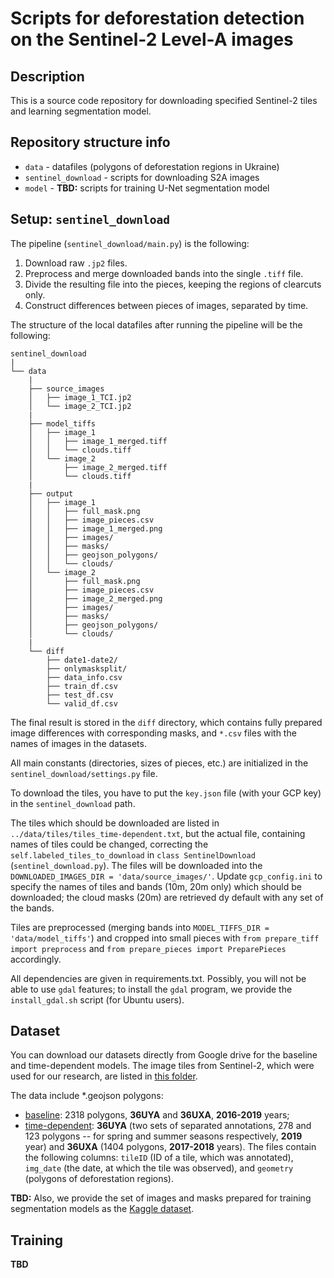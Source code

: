 # Scripts for deforestation detection on the Sentinel-2 Level-A images 

## Description
This is a source code repository for downloading specified Sentinel-2 tiles and learning segmentation model. 

## Repository structure info
 * `data` - datafiles (polygons of deforestation regions in Ukraine)
 * `sentinel_download` - scripts for downloading S2A images
 * `model` - **TBD:** scripts for training U-Net segmentation model

## Setup: `sentinel_download`
The pipeline (`sentinel_download/main.py`) is the following:
1. Download raw `.jp2` files.
2. Preprocess and merge downloaded bands into the single `.tiff` file.
3. Divide the resulting file into the pieces, keeping the regions of clearcuts only.
4. Construct differences between pieces of images, separated by time.

The structure of the local datafiles after running the pipeline will be the following:

```
sentinel_download
|
└── data
    |
    ├── source_images
    │   ├── image_1_TCI.jp2
    │   └── image_2_TCI.jp2
    |
    ├── model_tiffs
    │   ├── image_1
    │   │   ├── image_1_merged.tiff
    │   │   └── clouds.tiff
    │   └── image_2
    │       ├── image_2_merged.tiff
    │       └── clouds.tiff
    |
    ├── output
    │   ├── image_1
    │   │   ├── full_mask.png
    │   │   ├── image_pieces.csv
    │   │   ├── image_1_merged.png
    │   │   ├── images/
    │   │   ├── masks/
    │   │   ├── geojson_polygons/
    │   │   └── clouds/
    │   └── image_2
    │       ├── full_mask.png
    │       ├── image_pieces.csv
    │       ├── image_2_merged.png
    │       ├── images/
    │       ├── masks/
    │       ├── geojson_polygons/
    │       └── clouds/
    |
    └── diff
        ├── date1-date2/
        ├── onlymasksplit/
        ├── data_info.csv
        ├── train_df.csv
        ├── test_df.csv
        └── valid_df.csv
```
The final result is stored in the `diff` directory, which contains fully prepared image differences with corresponding masks, and `*.csv` files with the names of images in the datasets.

All main constants (directories, sizes of pieces, etc.) are initialized in the `sentinel_download/settings.py` file.

To download the tiles, you have to put the `key.json` file (with your GCP key) in the `sentinel_download` path.

The tiles which should be downloaded are listed in `../data/tiles/tiles_time-dependent.txt`, but the actual file, containing names of tiles could be changed, correcting the `self.labeled_tiles_to_download` in `class SentinelDownload` (`sentinel_download.py`). The files will be downloaded into the `DOWNLOADED_IMAGES_DIR = 'data/source_images/'`. Update `gcp_config.ini` to specify the names of tiles and bands (10m, 20m only) which should be downloaded; the cloud masks (20m) are retrieved dy default with any set of the bands.

Tiles are preprocessed (merging bands into `MODEL_TIFFS_DIR = 'data/model_tiffs'`) and cropped into small pieces with `from prepare_tiff import preprocess` and `from prepare_pieces import PreparePieces` accordingly.

All dependencies are given in requirements.txt. Possibly, you will not be able to use `gdal` features; to install the `gdal` program, we provide the `install_gdal.sh` script (for Ubuntu users).

## Dataset
You can download our datasets directly from Google drive for the baseline and time-dependent models. The image tiles from Sentinel-2, which were used for our research, are listed in [this folder](https://nositeyet).

The data include *.geojson polygons:
* [baseline](https://nositeyet): 2318 polygons, **36UYA** and **36UXA**, **2016-2019** years;
* [time-dependent](https://nositeyet): **36UYA** (two sets of separated annotations, 278 and 123 polygons -- for spring and summer seasons respectively, **2019** year) and **36UXA** (1404 polygons, **2017-2018** years).
The files contain the following columns: `tileID` (ID of a tile, which was annotated), `img_date` (the date, at which the tile was observed), and `geometry` (polygons of deforestation regions). 

**TBD:** Also, we provide the set of images and masks prepared for training segmentation models as the [Kaggle dataset](https://nositeyet).

## Training
**TBD**
